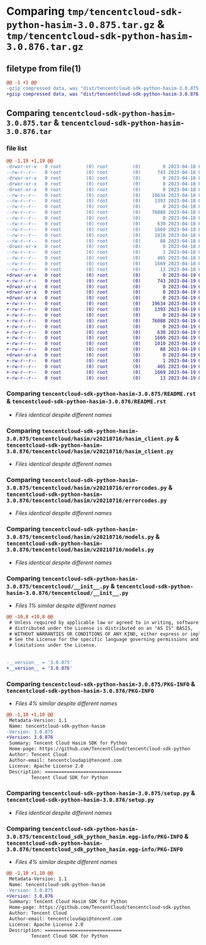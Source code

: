 # Comparing `tmp/tencentcloud-sdk-python-hasim-3.0.875.tar.gz` & `tmp/tencentcloud-sdk-python-hasim-3.0.876.tar.gz`

## filetype from file(1)

```diff
@@ -1 +1 @@
-gzip compressed data, was "dist/tencentcloud-sdk-python-hasim-3.0.875.tar", last modified: Tue Apr 18 00:42:55 2023, max compression
+gzip compressed data, was "dist/tencentcloud-sdk-python-hasim-3.0.876.tar", last modified: Wed Apr 19 00:28:50 2023, max compression
```

## Comparing `tencentcloud-sdk-python-hasim-3.0.875.tar` & `tencentcloud-sdk-python-hasim-3.0.876.tar`

### file list

```diff
@@ -1,19 +1,19 @@
-drwxr-xr-x   0 root         (0) root         (0)        0 2023-04-18 00:42:55.000000 tencentcloud-sdk-python-hasim-3.0.875/
--rw-r--r--   0 root         (0) root         (0)      743 2023-04-18 00:42:55.000000 tencentcloud-sdk-python-hasim-3.0.875/README.rst
-drwxr-xr-x   0 root         (0) root         (0)        0 2023-04-18 00:42:55.000000 tencentcloud-sdk-python-hasim-3.0.875/tencentcloud/
-drwxr-xr-x   0 root         (0) root         (0)        0 2023-04-18 00:42:55.000000 tencentcloud-sdk-python-hasim-3.0.875/tencentcloud/hasim/
-drwxr-xr-x   0 root         (0) root         (0)        0 2023-04-18 00:42:55.000000 tencentcloud-sdk-python-hasim-3.0.875/tencentcloud/hasim/v20210716/
--rw-r--r--   0 root         (0) root         (0)    19634 2023-04-18 00:42:55.000000 tencentcloud-sdk-python-hasim-3.0.875/tencentcloud/hasim/v20210716/hasim_client.py
--rw-r--r--   0 root         (0) root         (0)     1393 2023-04-18 00:42:55.000000 tencentcloud-sdk-python-hasim-3.0.875/tencentcloud/hasim/v20210716/errorcodes.py
--rw-r--r--   0 root         (0) root         (0)        0 2023-04-18 00:42:55.000000 tencentcloud-sdk-python-hasim-3.0.875/tencentcloud/hasim/v20210716/__init__.py
--rw-r--r--   0 root         (0) root         (0)    76088 2023-04-18 00:42:55.000000 tencentcloud-sdk-python-hasim-3.0.875/tencentcloud/hasim/v20210716/models.py
--rw-r--r--   0 root         (0) root         (0)        0 2023-04-18 00:42:55.000000 tencentcloud-sdk-python-hasim-3.0.875/tencentcloud/hasim/__init__.py
--rw-r--r--   0 root         (0) root         (0)      630 2023-04-18 00:42:55.000000 tencentcloud-sdk-python-hasim-3.0.875/tencentcloud/__init__.py
--rw-r--r--   0 root         (0) root         (0)     1669 2023-04-18 00:42:55.000000 tencentcloud-sdk-python-hasim-3.0.875/PKG-INFO
--rw-r--r--   0 root         (0) root         (0)     1010 2023-04-18 00:42:55.000000 tencentcloud-sdk-python-hasim-3.0.875/setup.py
--rw-r--r--   0 root         (0) root         (0)       88 2023-04-18 00:42:55.000000 tencentcloud-sdk-python-hasim-3.0.875/setup.cfg
-drwxr-xr-x   0 root         (0) root         (0)        0 2023-04-18 00:42:55.000000 tencentcloud-sdk-python-hasim-3.0.875/tencentcloud_sdk_python_hasim.egg-info/
--rw-r--r--   0 root         (0) root         (0)        1 2023-04-18 00:42:55.000000 tencentcloud-sdk-python-hasim-3.0.875/tencentcloud_sdk_python_hasim.egg-info/dependency_links.txt
--rw-r--r--   0 root         (0) root         (0)      465 2023-04-18 00:42:55.000000 tencentcloud-sdk-python-hasim-3.0.875/tencentcloud_sdk_python_hasim.egg-info/SOURCES.txt
--rw-r--r--   0 root         (0) root         (0)     1669 2023-04-18 00:42:55.000000 tencentcloud-sdk-python-hasim-3.0.875/tencentcloud_sdk_python_hasim.egg-info/PKG-INFO
--rw-r--r--   0 root         (0) root         (0)       13 2023-04-18 00:42:55.000000 tencentcloud-sdk-python-hasim-3.0.875/tencentcloud_sdk_python_hasim.egg-info/top_level.txt
+drwxr-xr-x   0 root         (0) root         (0)        0 2023-04-19 00:28:50.000000 tencentcloud-sdk-python-hasim-3.0.876/
+-rw-r--r--   0 root         (0) root         (0)      743 2023-04-19 00:28:50.000000 tencentcloud-sdk-python-hasim-3.0.876/README.rst
+drwxr-xr-x   0 root         (0) root         (0)        0 2023-04-19 00:28:50.000000 tencentcloud-sdk-python-hasim-3.0.876/tencentcloud/
+drwxr-xr-x   0 root         (0) root         (0)        0 2023-04-19 00:28:50.000000 tencentcloud-sdk-python-hasim-3.0.876/tencentcloud/hasim/
+drwxr-xr-x   0 root         (0) root         (0)        0 2023-04-19 00:28:50.000000 tencentcloud-sdk-python-hasim-3.0.876/tencentcloud/hasim/v20210716/
+-rw-r--r--   0 root         (0) root         (0)    19634 2023-04-19 00:28:50.000000 tencentcloud-sdk-python-hasim-3.0.876/tencentcloud/hasim/v20210716/hasim_client.py
+-rw-r--r--   0 root         (0) root         (0)     1393 2023-04-19 00:28:50.000000 tencentcloud-sdk-python-hasim-3.0.876/tencentcloud/hasim/v20210716/errorcodes.py
+-rw-r--r--   0 root         (0) root         (0)        0 2023-04-19 00:28:50.000000 tencentcloud-sdk-python-hasim-3.0.876/tencentcloud/hasim/v20210716/__init__.py
+-rw-r--r--   0 root         (0) root         (0)    76088 2023-04-19 00:28:50.000000 tencentcloud-sdk-python-hasim-3.0.876/tencentcloud/hasim/v20210716/models.py
+-rw-r--r--   0 root         (0) root         (0)        0 2023-04-19 00:28:50.000000 tencentcloud-sdk-python-hasim-3.0.876/tencentcloud/hasim/__init__.py
+-rw-r--r--   0 root         (0) root         (0)      630 2023-04-19 00:28:50.000000 tencentcloud-sdk-python-hasim-3.0.876/tencentcloud/__init__.py
+-rw-r--r--   0 root         (0) root         (0)     1669 2023-04-19 00:28:50.000000 tencentcloud-sdk-python-hasim-3.0.876/PKG-INFO
+-rw-r--r--   0 root         (0) root         (0)     1010 2023-04-19 00:28:50.000000 tencentcloud-sdk-python-hasim-3.0.876/setup.py
+-rw-r--r--   0 root         (0) root         (0)       88 2023-04-19 00:28:50.000000 tencentcloud-sdk-python-hasim-3.0.876/setup.cfg
+drwxr-xr-x   0 root         (0) root         (0)        0 2023-04-19 00:28:50.000000 tencentcloud-sdk-python-hasim-3.0.876/tencentcloud_sdk_python_hasim.egg-info/
+-rw-r--r--   0 root         (0) root         (0)        1 2023-04-19 00:28:50.000000 tencentcloud-sdk-python-hasim-3.0.876/tencentcloud_sdk_python_hasim.egg-info/dependency_links.txt
+-rw-r--r--   0 root         (0) root         (0)      465 2023-04-19 00:28:50.000000 tencentcloud-sdk-python-hasim-3.0.876/tencentcloud_sdk_python_hasim.egg-info/SOURCES.txt
+-rw-r--r--   0 root         (0) root         (0)     1669 2023-04-19 00:28:50.000000 tencentcloud-sdk-python-hasim-3.0.876/tencentcloud_sdk_python_hasim.egg-info/PKG-INFO
+-rw-r--r--   0 root         (0) root         (0)       13 2023-04-19 00:28:50.000000 tencentcloud-sdk-python-hasim-3.0.876/tencentcloud_sdk_python_hasim.egg-info/top_level.txt
```

### Comparing `tencentcloud-sdk-python-hasim-3.0.875/README.rst` & `tencentcloud-sdk-python-hasim-3.0.876/README.rst`

 * *Files identical despite different names*

### Comparing `tencentcloud-sdk-python-hasim-3.0.875/tencentcloud/hasim/v20210716/hasim_client.py` & `tencentcloud-sdk-python-hasim-3.0.876/tencentcloud/hasim/v20210716/hasim_client.py`

 * *Files identical despite different names*

### Comparing `tencentcloud-sdk-python-hasim-3.0.875/tencentcloud/hasim/v20210716/errorcodes.py` & `tencentcloud-sdk-python-hasim-3.0.876/tencentcloud/hasim/v20210716/errorcodes.py`

 * *Files identical despite different names*

### Comparing `tencentcloud-sdk-python-hasim-3.0.875/tencentcloud/hasim/v20210716/models.py` & `tencentcloud-sdk-python-hasim-3.0.876/tencentcloud/hasim/v20210716/models.py`

 * *Files identical despite different names*

### Comparing `tencentcloud-sdk-python-hasim-3.0.875/tencentcloud/__init__.py` & `tencentcloud-sdk-python-hasim-3.0.876/tencentcloud/__init__.py`

 * *Files 1% similar despite different names*

```diff
@@ -10,8 +10,8 @@
 # Unless required by applicable law or agreed to in writing, software
 # distributed under the License is distributed on an "AS IS" BASIS,
 # WITHOUT WARRANTIES OR CONDITIONS OF ANY KIND, either express or implied.
 # See the License for the specific language governing permissions and
 # limitations under the License.
 
 
-__version__ = '3.0.875'
+__version__ = '3.0.876'
```

### Comparing `tencentcloud-sdk-python-hasim-3.0.875/PKG-INFO` & `tencentcloud-sdk-python-hasim-3.0.876/PKG-INFO`

 * *Files 4% similar despite different names*

```diff
@@ -1,10 +1,10 @@
 Metadata-Version: 1.1
 Name: tencentcloud-sdk-python-hasim
-Version: 3.0.875
+Version: 3.0.876
 Summary: Tencent Cloud Hasim SDK for Python
 Home-page: https://github.com/TencentCloud/tencentcloud-sdk-python
 Author: Tencent Cloud
 Author-email: tencentcloudapi@tencent.com
 License: Apache License 2.0
 Description: ============================
         Tencent Cloud SDK for Python
```

### Comparing `tencentcloud-sdk-python-hasim-3.0.875/setup.py` & `tencentcloud-sdk-python-hasim-3.0.876/setup.py`

 * *Files identical despite different names*

### Comparing `tencentcloud-sdk-python-hasim-3.0.875/tencentcloud_sdk_python_hasim.egg-info/PKG-INFO` & `tencentcloud-sdk-python-hasim-3.0.876/tencentcloud_sdk_python_hasim.egg-info/PKG-INFO`

 * *Files 4% similar despite different names*

```diff
@@ -1,10 +1,10 @@
 Metadata-Version: 1.1
 Name: tencentcloud-sdk-python-hasim
-Version: 3.0.875
+Version: 3.0.876
 Summary: Tencent Cloud Hasim SDK for Python
 Home-page: https://github.com/TencentCloud/tencentcloud-sdk-python
 Author: Tencent Cloud
 Author-email: tencentcloudapi@tencent.com
 License: Apache License 2.0
 Description: ============================
         Tencent Cloud SDK for Python
```

